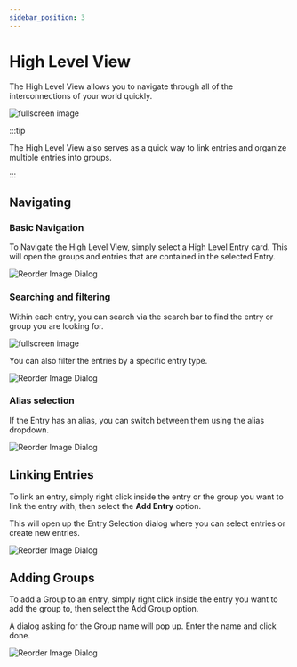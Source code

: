 ```yaml
---
sidebar_position: 3
---
```


# High Level View

The High Level View allows you to navigate through all of the interconnections of your world quickly.

![fullscreen image](../../static/img/views_and_screens/high_level_view/high_level_view.JPG)

:::tip

The High Level View also serves as a quick way to link entries and organize multiple entries into groups.

:::

## Navigating 

### Basic Navigation

To Navigate the High Level View, simply select a High Level Entry card. This will open the groups and entries that are contained in the selected Entry.

![Reorder Image Dialog](../../static/img/views_and_screens/high_level_view/navigating.gif)

### Searching and filtering

Within each entry, you can search via the search bar to find the entry or group you are looking for.

![fullscreen image](../../static/img/views_and_screens/high_level_view/searching.JPG)

You can also filter the entries by a specific entry type. 

![Reorder Image Dialog](../../static/img/views_and_screens/high_level_view/filtering.gif)

### Alias selection

If the Entry has an alias, you can switch between them using the alias dropdown.

![Reorder Image Dialog](../../static/img/views_and_screens/high_level_view/alias_select.gif)

## Linking Entries

To link an entry, simply right click inside the entry or the group you want to link the entry with, then select the **Add Entry** option.

This will open up the Entry Selection dialog where you can select entries or create new entries.

![Reorder Image Dialog](../../static/img/views_and_screens/high_level_view/link_entry.gif)

## Adding Groups

To add a Group to an entry, simply right click inside the entry you want to add the group to, then select the Add Group option. 

A dialog asking for the Group name will pop up. Enter the name and click done.

![Reorder Image Dialog](../../static/img/views_and_screens/high_level_view/add_group.gif)